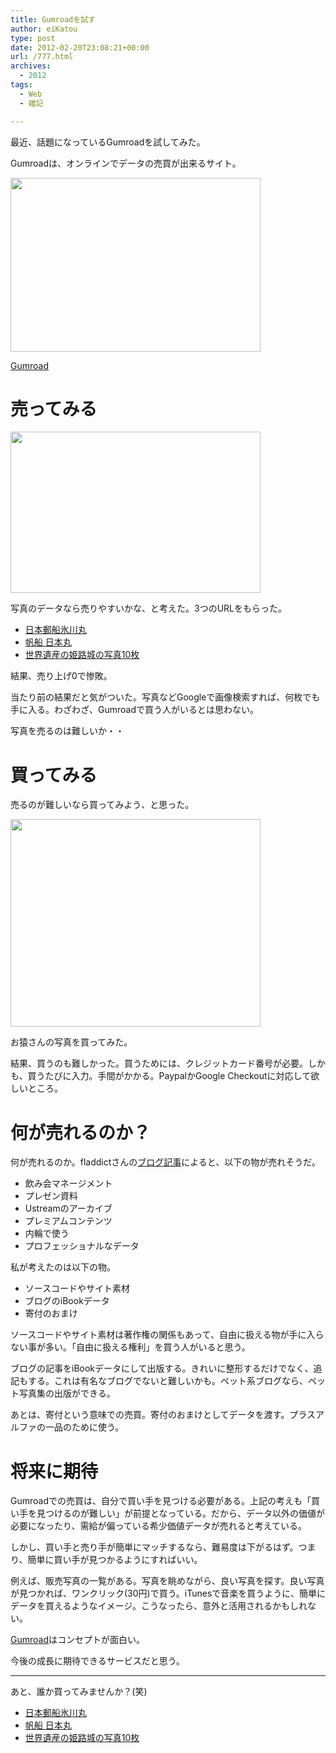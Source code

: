 ```yaml
---
title: Gumroadを試す
author: eiKatou
type: post
date: 2012-02-20T23:08:21+00:00
url: /777.html
archives:
  - 2012
tags:
  - Web
  - 雑記

---
```

最近、話題になっているGumroadを試してみた。

Gumroadは、オンラインでデータの売買が出来るサイト。
  
[<img src="http://eikatou.net/blog/wp-content/uploads/2012/02/201202_gumroad2.jpg" alt="" title="Gumroad" width="400" height="278" class="alignnone size-full wp-image-797" srcset="/uploads/2012/02/201202_gumroad2.jpg 400w, /uploads/2012/02/201202_gumroad2-300x208.jpg 300w" sizes="(max-width: 400px) 100vw, 400px" />][1]
  
[Gumroad][1]

# 売ってみる

[<img src="http://eikatou.net/blog/wp-content/uploads/2012/02/201202_gumroad3.jpg" alt="" title="Gumroad_Sell" width="400" height="258" class="alignnone size-full wp-image-799" srcset="/uploads/2012/02/201202_gumroad3.jpg 400w, /uploads/2012/02/201202_gumroad3-300x193.jpg 300w" sizes="(max-width: 400px) 100vw, 400px" />][2]
  
写真のデータなら売りやすいかな、と考えた。3つのURLをもらった。

  * [日本郵船氷川丸][3]
  * [帆船 日本丸][4]
  * [世界遺産の姫路城の写真10枚][5]

結果、売り上げ0で惨敗。

<!--more-->

当たり前の結果だと気がついた。写真などGoogleで画像検索すれば、何枚でも手に入る。わざわざ、Gumroadで買う人がいるとは思わない。
  
写真を売るのは難しいか・・

# 買ってみる

売るのが難しいなら買ってみよう、と思った。
  
[<img src="http://eikatou.net/blog/wp-content/uploads/2012/02/201202_gumroad1.jpg" alt="" title="Gumroadでお猿の写真を買う" width="400" height="332" class="alignnone size-full wp-image-779" srcset="/uploads/2012/02/201202_gumroad1.jpg 400w, /uploads/2012/02/201202_gumroad1-300x249.jpg 300w, /uploads/2012/02/201202_gumroad1-361x300.jpg 361w" sizes="(max-width: 400px) 100vw, 400px" />][6]

お猿さんの写真を買ってみた。

結果、買うのも難しかった。買うためには、クレジットカード番号が必要。しかも、買うたびに入力。手間がかかる。PaypalかGoogle Checkoutに対応して欲しいところ。

# 何が売れるのか？

何が売れるのか。fladdictさんの[ブログ記事][7]によると、以下の物が売れそうだ。

  * 飲み会マネージメント
  * プレゼン資料
  * Ustreamのアーカイブ
  * プレミアムコンテンツ
  * 内輪で使う
  * プロフェッショナルなデータ

私が考えたのは以下の物。

  * ソースコードやサイト素材
  * ブログのiBookデータ
  * 寄付のおまけ

ソースコードやサイト素材は著作権の関係もあって、自由に扱える物が手に入らない事が多い。「自由に扱える権利」を買う人がいると思う。

ブログの記事をiBookデータにして出版する。きれいに整形するだけでなく、追記もする。これは有名なブログでないと難しいかも。ペット系ブログなら、ペット写真集の出版ができる。

あとは、寄付という意味での売買。寄付のおまけとしてデータを渡す。プラスアルファの一品のために使う。

# 将来に期待

Gumroadでの売買は、自分で買い手を見つける必要がある。上記の考えも「買い手を見つけるのが難しい」が前提となっている。だから、データ以外の価値が必要になったり、需給が偏っている希少価値データが売れると考えている。

しかし、買い手と売り手が簡単にマッチするなら、難易度は下がるはず。つまり、簡単に買い手が見つかるようにすればいい。

例えば、販売写真の一覧がある。写真を眺めながら、良い写真を探す。良い写真が見つかれば、ワンクリック(30円)で買う。iTunesで音楽を買うように、簡単にデータを買えるようなイメージ。こうなったら、意外と活用されるかもしれない。

[Gumroad][1]はコンセプトが面白い。
  
今後の成長に期待できるサービスだと思う。

* * *

あと、誰か買ってみませんか？(笑)

  * [日本郵船氷川丸][3]
  * [帆船 日本丸][4]
  * [世界遺産の姫路城の写真10枚][5]

 [1]: https://gumroad.com/
 [2]: http://eikatou.net/blog/wp-content/uploads/2012/02/201202_gumroad3.jpg
 [3]: https://gumroad.com/l/IPH
 [4]: https://gumroad.com/l/uBTD
 [5]: https://gumroad.com/l/tjI
 [6]: http://eikatou.net/blog/wp-content/uploads/2012/02/201202_gumroad1.jpg
 [7]: http://fladdict.net/blog/2012/02/memo_gumroad.html
